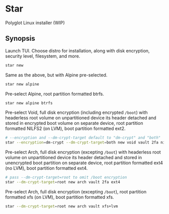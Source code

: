Star
====

Polyglot Linux installer (WIP)

Synopsis
--------

Launch TUI. Choose distro for installation, along with disk encryption,
security level, filesystem, and more.

```bash
star new
```

Same as the above, but with Alpine pre-selected.

```bash
star new alpine
```

Pre-select Alpine, root partition formatted btrfs.

```bash
star new alpine btrfs
```

Pre-select Void, full disk encryption (including encrypted `/boot`)
with headerless root volume on unpartitioned device its header detached
and stored in encrypted boot volume on separate device, root partition
formatted NILFS2 (on LVM), boot partition formatted ext2.

```bash
# --encryption and --dm-crypt-target default to "dm-crypt" and "both"
star --encryption=dm-crypt --dm-crypt-target=both new void vault 2fa nilfs2/ext2+lvm
```

Pre-select Arch, full disk encryption (excepting `/boot`) with headerless
root volume on unpartitioned device its header detached and stored in
unencrypted boot partition on separate device, root partition formatted
ext4 (no LVM), boot partition formatted ext4.

```bash
# pass --dm-crypt-target=root to omit /boot encryption
star --dm-crypt-target=root new arch vault 2fa ext4
```

Pre-select Arch, full disk encryption (excepting `/boot`), root partition
formatted xfs (on LVM), boot partition formatted xfs.

```bash
star --dm-crypt-target=root new arch vault xfs+lvm
```
